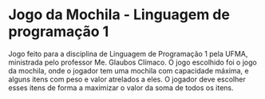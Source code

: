 # Jogo da Mochila - Linguagem de programação 1
Jogo feito para a disciplina de Linguagem de Programação 1 pela UFMA, ministrada pelo professor Me. Glaubos Clímaco.
O jogo escolhido foi o jogo da mochila, onde o jogador tem uma mochila com capacidade máxima, e alguns itens com peso e valor atrelados a eles. O jogador deve escolher esses itens de forma a maximizar o valor da soma de todos os itens.
